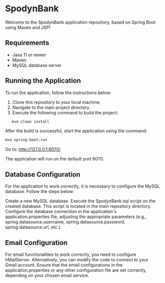 # SpodynBank

Welcome to the SpodynBank application repository, based on Spring Boot using Maven and JSP!

## Requirements

- Java 11 or newer
- Maven
- MySQL database server

## Running the Application

To run the application, follow the instructions below:

1. Clone this repository to your local machine.
2. Navigate to the main project directory.
3. Execute the following command to build the project:
```bash
   mvn clean install
```
After the build is successful, start the application using the command:
```bash
mvn spring-boot:run
```
Go to: http://127.0.0.1:8070/

The application will run on the default port 8070.

## Database Configuration
For the application to work correctly, it is necessary to configure the MySQL database. Follow the steps below:

Create a new MySQL database.
Execute the SpodynBank.sql script on the created database. This script is located in the main repository directory.
Configure the database connection in the application's application.properties file, adjusting the appropriate parameters (e.g., spring.datasource.username, spring.datasource.password, spring.datasource.url, etc.).

## Email Configuration
For email functionalities to work correctly, you need to configure hMailServer. Alternatively, you can modify the code to connect to your Gmail account. Ensure that the email configurations in the application.properties or any other configuration file are set correctly, depending on your chosen email service.
